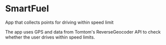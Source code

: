 # SmartFuel
App that collects points for driving within speed limit

The app uses GPS and data from Tomtom's ReverseGeocoder API to check whether the user drives within speed limits.
